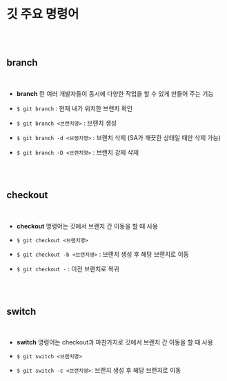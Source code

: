 # 깃 주요 명령어

<br><br>

## branch

<br>

+ **branch** 란 여러 개발자들이 동시에 다양한 작업을 할 수 있게 만들어 주는 기능

+ `$ git branch` : 현재 내가 위치한 브랜치 확인

+ `$ git branch <브랜치명>` : 브랜치 생성

+ `$ git branch -d <브랭치명>` : 브랜치 삭제 (SA가 깨끗한 상태일 때만 삭제 가능)

+ `$ git branch -D <브랜치명>` : 브랜치 강제 삭제

<br><br>

## checkout

<br>

+ **checkout** 명령어는 깃에서 브랜치 간 이동을 할 때 사용

+ `$ git checkout <브랜치명>`

+ `$ git checkout -b <브랜치명>` : 브랜치 생성 후 해당 브랜치로 이동

+ `$ git checkout -` : 이전 브랜치로 복귀

<br><br>

## switch

<br>

+ **switch** 명령어는 checkout과 마찬가지로 깃에서 브랜치 간 이동을 할 때 사용

+ `$ git switch <브랜치명>`

+ `$ git switch -c <브랜치명>`: 브랜치 생성 후 해당 브랜치로 이동

<br>
